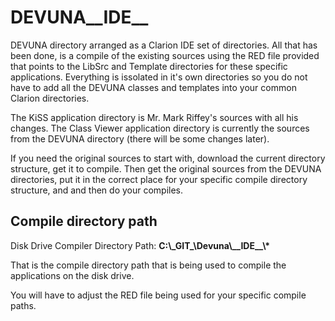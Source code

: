 # DEVUNA__IDE__
DEVUNA directory arranged as a Clarion IDE set of directories. All that has been done, is a compile of the existing sources using 
the RED file provided that points to the LibSrc and Template directories for these specific applications. Everything is issolated 
in it's own directories so you do not have to add all the DEVUNA classes and templates into your common Clarion directories.

The KiSS application directory is Mr. Mark Riffey's sources with all his changes. The Class Viewer application directory 
is currently the sources from the DEVUNA directory (there will be some changes later).

If you need the original sources to start with, download the current directory structure, get it to compile. Then get the original sources 
from the DEVUNA directories, put it in the correct place for your specific compile directory structure, and and then do your compiles.

## Compile directory path

Disk Drive Compiler Directory Path: **C:\\\_GIT\_\\Devuna\\\_\_IDE\_\_\\\***

That is the compile directory path that is being used to compile the applications on the disk drive. 

You will have to adjust the RED file being used for your specific compile paths. 


